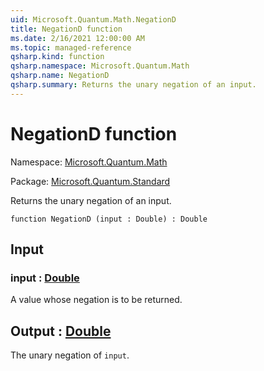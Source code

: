 ```yaml
---
uid: Microsoft.Quantum.Math.NegationD
title: NegationD function
ms.date: 2/16/2021 12:00:00 AM
ms.topic: managed-reference
qsharp.kind: function
qsharp.namespace: Microsoft.Quantum.Math
qsharp.name: NegationD
qsharp.summary: Returns the unary negation of an input.
---
```


# NegationD function

Namespace: [Microsoft.Quantum.Math](xref:Microsoft.Quantum.Math)

Package: [Microsoft.Quantum.Standard](https://nuget.org/packages/Microsoft.Quantum.Standard)


Returns the unary negation of an input.

```qsharp
function NegationD (input : Double) : Double
```


## Input

### input : [Double](xref:microsoft.quantum.lang-ref.double)

A value whose negation is to be returned.



## Output : [Double](xref:microsoft.quantum.lang-ref.double)

The unary negation of `input`.